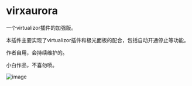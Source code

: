 # virxaurora
 
一个virtualizor插件的加强版。

本插件主要实现了virtualizor插件和极光面板的配合，包括自动开通停止等功能。

作者自用，会持续维护的。

小白作品，不喜勿喷。

![image](https://user-images.githubusercontent.com/40296672/158090393-d6bca24d-8df0-4947-b7d4-27fbd3bcab75.png)
